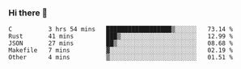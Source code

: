 ### Hi there 👋

<!--
**WShiBin/WShiBin** is a ✨ _special_ ✨ repository because its `README.md` (this file) appears on your GitHub profile.

Here are some ideas to get you started:

- 🔭 I’m currently working on ...
- 🌱 I’m currently learning ...
- 👯 I’m looking to collaborate on ...
- 🤔 I’m looking for help with ...
- 💬 Ask me about ...
- 📫 How to reach me: ...
- 😄 Pronouns: ...
- ⚡ Fun fact: ...
-->

<!--START_SECTION:waka-->
```text
C          3 hrs 54 mins   ██████████████████▒░░░░░░   73.14 % 
Rust       41 mins         ███▒░░░░░░░░░░░░░░░░░░░░░   12.99 % 
JSON       27 mins         ██▒░░░░░░░░░░░░░░░░░░░░░░   08.68 % 
Makefile   7 mins          ▓░░░░░░░░░░░░░░░░░░░░░░░░   02.19 % 
Other      4 mins          ▒░░░░░░░░░░░░░░░░░░░░░░░░   01.51 % 
```
<!--END_SECTION:waka-->
